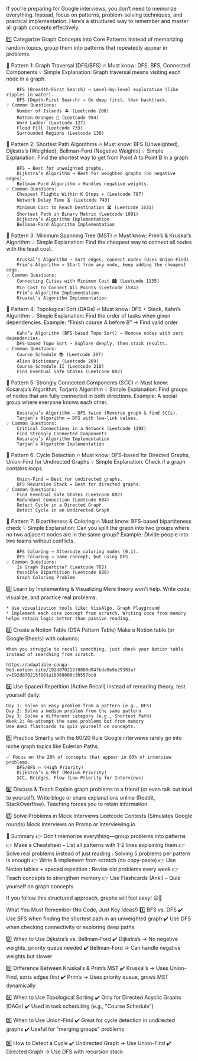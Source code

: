 If you're preparing for Google interviews, you don’t need to memorize everything. Instead, focus on patterns, problem-solving techniques, and practical implementation. Here’s a structured way to remember and master all graph concepts effectively:

1️⃣ Categorize Graph Concepts into Core Patterns
    Instead of memorizing random topics, group them into patterns that repeatedly appear in problems.

🔹 Pattern 1: Graph Traversal (DFS/BFS)
    🔥 Must know: DFS, BFS, Connected Components
    💡 Simple Explanation:
        Graph traversal means visiting each node in a graph.

        BFS (Breadth-First Search) → Level-by-level exploration (like ripples in water).
        DFS (Depth-First Search) → Go deep first, then backtrack.
    💡 Common Questions:
        Number of Islands 🏝️ (Leetcode 200)
        Rotten Oranges 🍊 (Leetcode 994)
        Word Ladder (Leetcode 127)
        Flood Fill (Leetcode 733)
        Surrounded Regions (Leetcode 130)

🔹 Pattern 2: Shortest Path Algorithms
    🔥 Must know: BFS (Unweighted), Dijkstra’s (Weighted), Bellman-Ford (Negative Weights)
    💡 Simple Explanation:
        Find the shortest way to get from Point A to Point B in a graph.

        BFS → Best for unweighted graphs.
        Dijkstra’s Algorithm → Best for weighted graphs (no negative edges).
        Bellman-Ford Algorithm → Handles negative weights.
    💡 Common Questions:
        Cheapest Flights Within K Stops ✈️ (Leetcode 787)
        Network Delay Time ⏳ (Leetcode 743)
        Minimum Cost to Reach Destination 🛣️ (Leetcode 1631)
        Shortest Path in Binary Matrix (Leetcode 1091)
        Dijkstra’s Algorithm Implementation
        Bellman-Ford Algorithm Implementation

🔹 Pattern 3: Minimum Spanning Tree (MST)
    🔥 Must know: Prim’s & Kruskal’s Algorithm
    💡 Simple Explanation:
        Find the cheapest way to connect all nodes with the least cost.

        Kruskal’s Algorithm → Sort edges, connect nodes (Uses Union-Find).
        Prim’s Algorithm → Start from any node, keep adding the cheapest edge.
    💡 Common Questions:
        Connecting Cities with Minimum Cost 🏙️ (Leetcode 1135)
        Min Cost to Connect All Points (Leetcode 1584)
        Prim’s Algorithm Implementation
        Kruskal’s Algorithm Implementation

🔹 Pattern 4: Topological Sort (DAGs)
    🔥 Must know: DFS + Stack, Kahn’s Algorithm
    💡 Simple Explanation:
        Find the order of tasks when given dependencies.
        Example: “Finish course A before B” → Find valid order.

        Kahn’s Algorithm (BFS-based Topo Sort) → Remove nodes with zero dependencies.
        DFS-based Topo Sort → Explore deeply, then stack results.       
    💡 Common Questions:
        Course Schedule 📚 (Leetcode 207)
        Alien Dictionary (Leetcode 269)
        Course Schedule II (Leetcode 210)
        Find Eventual Safe States (Leetcode 802)


🔹 Pattern 5: Strongly Connected Components (SCC)
    🔥 Must know: Kosaraju’s Algorithm, Tarjan’s Algorithm
    💡 Simple Explanation:
        Find groups of nodes that are fully connected in both directions.
        Example: A social group where everyone knows each other.

        Kosaraju’s Algorithm → DFS twice (Reverse graph & find SCCs).
        Tarjan’s Algorithm → DFS with low-link values.
    💡 Common Questions:
        Critical Connections in a Network (Leetcode 1192)
        Find Strongly Connected Components
        Kosaraju’s Algorithm Implementation
        Tarjan’s Algorithm Implementation

🔹 Pattern 6: Cycle Detection
    🔥 Must know: DFS-based for Directed Graphs, Union-Find for Undirected Graphs
    💡 Simple Explanation:
        Check if a graph contains loops.

        Union-Find → Best for undirected graphs.
        DFS Recursion Stack → Best for directed graphs.
    💡 Common Questions:
        Find Eventual Safe States (Leetcode 802)
        Redundant Connection (Leetcode 684)
        Detect Cycle in a Directed Graph
        Detect Cycle in an Undirected Graph

🔹 Pattern 7: Bipartiteness & Coloring
    🔥 Must know: BFS-based bipartiteness check
    💡 Simple Explanation:
        Can you split the graph into two groups where no two adjacent nodes are in the same group?
        Example: Divide people into two teams without conflicts.

        BFS Coloring → Alternate coloring nodes (0,1).
        DFS Coloring → Same concept, but using DFS.
    💡 Common Questions:
        Is Graph Bipartite? (Leetcode 785)
        Possible Bipartition (Leetcode 886)
        Graph Coloring Problem

2️⃣ Learn by Implementing & Visualizing
    Mere theory won’t help. Write code, visualize, and practice real problems.

    * Use visualization tools like: VisuAlgo, Graph Playground
    * Implement each core concept from scratch. Writing code from memory helps retain logic better than passive reading.

3️⃣ Create a Notion Table (DSA Pattern Table)
    Make a Notion table (or Google Sheets) with columns:

    When you struggle to recall something, just check your Notion table instead of searching from scratch.

    https://adaptable-conga-0e3.notion.site/192d870215f8800d947bda9e9e29383a?v=192d870215f881a18968000c30557bc8

4️⃣ Use Spaced Repetition (Active Recall)
    Instead of rereading theory, test yourself daily:

    Day 1: Solve an easy problem from a pattern (e.g., BFS)
    Day 2: Solve a medium problem from the same pattern
    Day 3: Solve a different category (e.g., Shortest Path)
    Week 2: Re-attempt the same problems but from memory
    Use Anki flashcards to quiz yourself on concepts.

5️⃣ Practice Smartly with the 80/20 Rule
    Google interviews rarely go into niche graph topics like Eulerian Paths.
    
    ✅ Focus on the 20% of concepts that appear in 80% of interview problems.
        DFS/BFS 🔥 (High Priority)
        Dijkstra’s & MST (Medium Priority)
        SCC, Bridges, Flow (Low Priority for Interviews)

6️⃣ Discuss & Teach
    Explain graph problems to a friend (or even talk out loud to yourself).
    Write blogs or share explanations online (Reddit, StackOverflow).
    Teaching forces you to retain information.

7️⃣ Solve Problems in Mock Interviews
    Leetcode Contests (Simulates Google rounds)
    Mock Interviews on Pramp or Interviewing.io

🚀 Summary
👉 Don’t memorize everything—group problems into patterns
👉 Make a Cheatsheet – List all patterns with 1-2 lines explaining them
👉 Solve real problems instead of just reading : Solving 5 problems per pattern is enough
👉 Write & implement from scratch (no copy-paste)
👉 Use Notion tables + spaced repetition : Revise old problems every week
👉 Teach concepts to strengthen memory
👉 Use Flashcards (Anki) – Quiz yourself on graph concepts

If you follow this structured approach, graphs will feel easy! 😃🚀

What You Must Remember (No Code, Just Key Ideas!)
1️⃣ BFS vs. DFS
✔️ Use BFS when finding the shortest path in an unweighted graph
✔️ Use DFS when checking connectivity or exploring deep paths

2️⃣ When to Use Dijkstra’s vs. Bellman-Ford
✔️ Dijkstra’s → No negative weights, priority queue needed
✔️ Bellman-Ford → Can handle negative weights but slower

3️⃣ Difference Between Kruskal’s & Prim’s MST
✔️ Kruskal’s → Uses Union-Find, sorts edges first
✔️ Prim’s → Uses priority queue, grows MST dynamically

4️⃣ When to Use Topological Sorting
✔️ Only for Directed Acyclic Graphs (DAGs)
✔️ Used in task scheduling (e.g., "Course Schedule")

5️⃣ When to Use Union-Find
✔️ Great for cycle detection in undirected graphs
✔️ Useful for "merging groups" problems

6️⃣ How to Detect a Cycle
✔️ Undirected Graph → Use Union-Find
✔️ Directed Graph → Use DFS with recursion stack